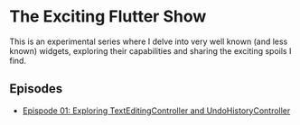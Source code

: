 # The Exciting Flutter Show

This is an experimental series where I delve into very well known (and less known) widgets, exploring their capabilities and sharing the exciting spoils I find.

## Episodes

- [Epispode 01: Exploring TextEditingController and UndoHistoryController]()